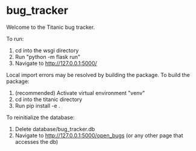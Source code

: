 # bug_tracker
Welcome to the Titanic bug tracker.

To run:
1) cd into the wsgi directory
2) Run "python -m flask run"
3) Navigate to http://127.0.0.1:5000/

Local import errors may be resolved by building the package.
To build the package:
1) (recommended) Activate virtual environment "venv"
2) cd into the titanic directory
3) Run pip install -e .

To reinitialize the database:
1) Delete database/bug_tracker.db
2) Navigate to http://127.0.0.1:5000/open_bugs (or any other page that accesses the db)